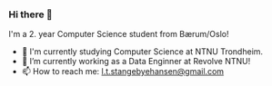 ### Hi there 👋

I'm a 2. year Computer Science student from Bærum/Oslo!


- :school: I'm currently studying Computer Science at NTNU Trondheim.
- 🔭 I’m currently working as a Data Enginner at Revolve NTNU!
- 📫 How to reach me: l.t.stangebyehansen@gmail.com
